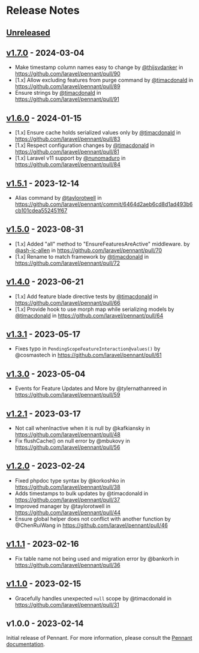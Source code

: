 # Release Notes

## [Unreleased](https://github.com/laravel/pennant/compare/v1.7.0...1.x)

## [v1.7.0](https://github.com/laravel/pennant/compare/v1.6.0...v1.7.0) - 2024-03-04

* Make timestamp column names easy to change by [@thijsvdanker](https://github.com/thijsvdanker) in https://github.com/laravel/pennant/pull/90
* [1.x] Allow excluding features from purge command by [@timacdonald](https://github.com/timacdonald) in https://github.com/laravel/pennant/pull/89
* Ensure strings by [@timacdonald](https://github.com/timacdonald) in https://github.com/laravel/pennant/pull/91

## [v1.6.0](https://github.com/laravel/pennant/compare/v1.5.1...v1.6.0) - 2024-01-15

* [1.x] Ensure cache holds serialized values only by [@timacdonald](https://github.com/timacdonald) in https://github.com/laravel/pennant/pull/83
* [1.x] Respect configuration changes by [@timacdonald](https://github.com/timacdonald) in https://github.com/laravel/pennant/pull/81
* [1.x] Laravel v11 support by [@nunomaduro](https://github.com/nunomaduro) in https://github.com/laravel/pennant/pull/84

## [v1.5.1](https://github.com/laravel/pennant/compare/v1.5.0...v1.5.1) - 2023-12-14

* Alias command by [@taylorotwell](https://github.com/taylorotwell) in https://github.com/laravel/pennant/commit/6464d2aeb6cd8d1ad493b6cb101cdea552451f67

## [v1.5.0](https://github.com/laravel/pennant/compare/v1.4.0...v1.5.0) - 2023-08-31

- [1.x] Added "all" method to "EnsureFeaturesAreActive" middleware. by [@ash-jc-allen](https://github.com/ash-jc-allen) in https://github.com/laravel/pennant/pull/70
- [1.x] Rename to match framework by [@timacdonald](https://github.com/timacdonald) in https://github.com/laravel/pennant/pull/72

## [v1.4.0](https://github.com/laravel/pennant/compare/v1.3.1...v1.4.0) - 2023-06-21

- [1.x] Add feature blade directive tests by [@timacdonald](https://github.com/timacdonald) in https://github.com/laravel/pennant/pull/66
- [1.x] Provide hook to use morph map while serializing models by [@timacdonald](https://github.com/timacdonald) in https://github.com/laravel/pennant/pull/64

## [v1.3.1](https://github.com/laravel/pennant/compare/v1.3.0...v1.3.1) - 2023-05-17

- Fixes typo in `PendingScopeFeatureInteraction@values()` by @cosmastech in https://github.com/laravel/pennant/pull/61

## [v1.3.0](https://github.com/laravel/pennant/compare/v1.2.1...v1.3.0) - 2023-05-04

- Events for Feature Updates and More by @tylernathanreed in https://github.com/laravel/pennant/pull/59

## [v1.2.1](https://github.com/laravel/pennant/compare/v1.2.0...v1.2.1) - 2023-03-17

- Not call whenInactive when it is null by @kafkiansky in https://github.com/laravel/pennant/pull/48
- Fix flushCache() on null error by @mbukovy in https://github.com/laravel/pennant/pull/56

## [v1.2.0](https://github.com/laravel/pennant/compare/v1.1.1...v1.2.0) - 2023-02-24

- Fixed phpdoc type syntax by @korkoshko in https://github.com/laravel/pennant/pull/38
- Adds timestamps to bulk updates by @timacdonald in https://github.com/laravel/pennant/pull/37
- Improved manager by @taylorotwell in https://github.com/laravel/pennant/pull/44
- Ensure global helper does not conflict with another function by @ChenRuiWang in https://github.com/laravel/pennant/pull/46

## [v1.1.1](https://github.com/laravel/pennant/compare/v1.1.0...v1.1.1) - 2023-02-16

- Fix table name not being used and migration error by @bankorh in https://github.com/laravel/pennant/pull/36

## [v1.1.0](https://github.com/laravel/pennant/compare/v1.0.0...v1.1.0) - 2023-02-15

- Gracefully handles unexpected `null` scope by @timacdonald in https://github.com/laravel/pennant/pull/31

## v1.0.0 - 2023-02-14

Initial release of Pennant. For more information, please consult the [Pennant documentation](https://laravel.com/docs/pennant).
